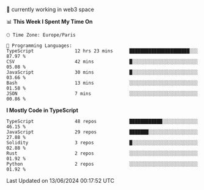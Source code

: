 🔭 currently working in web3 space

<!--START_SECTION:waka-->
📊 **This Week I Spent My Time On** 

```text
🕑︎ Time Zone: Europe/Paris

💬 Programming Languages: 
TypeScript               12 hrs 23 mins      ██████████████████████░░░   87.97 % 
CSV                      42 mins             █░░░░░░░░░░░░░░░░░░░░░░░░   05.08 % 
JavaScript               30 mins             █░░░░░░░░░░░░░░░░░░░░░░░░   03.66 % 
Bash                     13 mins             ░░░░░░░░░░░░░░░░░░░░░░░░░   01.58 % 
JSON                     7 mins              ░░░░░░░░░░░░░░░░░░░░░░░░░   00.86 % 
```

**I Mostly Code in TypeScript** 

```text
TypeScript               48 repos            ████████████░░░░░░░░░░░░░   46.15 % 
JavaScript               29 repos            ███████░░░░░░░░░░░░░░░░░░   27.88 % 
Solidity                 3 repos             █░░░░░░░░░░░░░░░░░░░░░░░░   02.88 % 
Rust                     2 repos             ░░░░░░░░░░░░░░░░░░░░░░░░░   01.92 % 
Python                   2 repos             ░░░░░░░░░░░░░░░░░░░░░░░░░   01.92 % 
```




 Last Updated on 13/06/2024 00:17:52 UTC
<!--END_SECTION:waka-->
